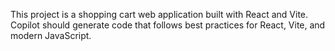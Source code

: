 <!-- Use this file to provide workspace-specific custom instructions to Copilot. For more details, visit https://code.visualstudio.com/docs/copilot/copilot-customization#_use-a-githubcopilotinstructionsmd-file -->

This project is a shopping cart web application built with React and Vite. Copilot should generate code that follows best practices for React, Vite, and modern JavaScript.
